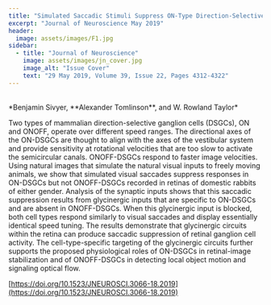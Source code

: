 ```yaml
---
title: "Simulated Saccadic Stimuli Suppress ON-Type Direction-Selective Retinal Ganglion Cells via Glycinergic Inhibition"
excerpt: "Journal of Neuroscience May 2019"
header:
  image: assets/images/F1.jpg
sidebar:
  - title: "Journal of Neuroscience"
    image: assets/images/jn_cover.jpg
    image_alt: "Issue Cover"
    text: "29 May 2019, Volume 39, Issue 22, Pages 4312-4322"
---
```

<br/>
*Benjamin Sivyer, **Alexander Tomlinson**, and W. Rowland Taylor*
<br/>

Two types of mammalian direction-selective ganglion cells (DSGCs), ON and ONOFF, operate over different speed ranges. 
The directional axes of the ON-DSGCs are thought to align with the axes of the vestibular system and provide 
sensitivity at rotational velocities that are too slow to activate the semicircular canals. ONOFF-DSGCs respond to 
faster image velocities. Using natural images that simulate the natural visual inputs to freely moving animals, we 
show that simulated visual saccades suppress responses in ON-DSGCs but not ONOFF-DSGCs recorded in retinas of 
domestic rabbits of either gender. Analysis of the synaptic inputs shows that this saccadic suppression results 
from glycinergic inputs that are specific to ON-DSGCs and are absent in ONOFF-DSGCs. When this glycinergic input 
is blocked, both cell types respond similarly to visual saccades and display essentially identical speed tuning. 
The results demonstrate that glycinergic circuits within the retina can produce saccadic suppression of retinal 
ganglion cell activity. The cell-type-specific targeting of the glycinergic circuits further supports the proposed 
physiological roles of ON-DSGCs in retinal-image stabilization and of ONOFF-DSGCs in detecting local object motion 
and signaling optical flow.


[https://doi.org/10.1523/JNEUROSCI.3066-18.2019](https://doi.org/10.1523/JNEUROSCI.3066-18.2019)